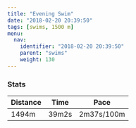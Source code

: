 ```yaml
---
title: "Evening Swim"
date: "2018-02-20 20:39:50"
tags: [swims, 1500 m]
menu:
  nav:
    identifier: "2018-02-20 20:39:50"
    parent: "swims"
    weight: 130
---
```


### Stats

| Distance | Time | Pace |
|----------|------|------|
|1494m|39m2s|2m37s/100m|
